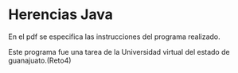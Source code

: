 # Herencias Java
En el pdf se especifica las instrucciones del programa realizado.

Este programa fue una tarea de la Universidad virtual del estado de guanajuato.(Reto4)
